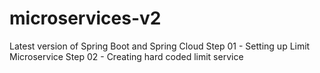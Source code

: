 # microservices-v2
Latest version of Spring Boot and Spring Cloud
Step 01 - Setting up Limit Microservice
Step 02 - Creating hard coded limit service
